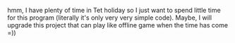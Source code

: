 hmm, I have plenty of time in Tet holiday so I just want to spend little time for this program (literally it's only very very simple code).
Maybe, I will upgrade this project that can play like offline game when the time has come =))
